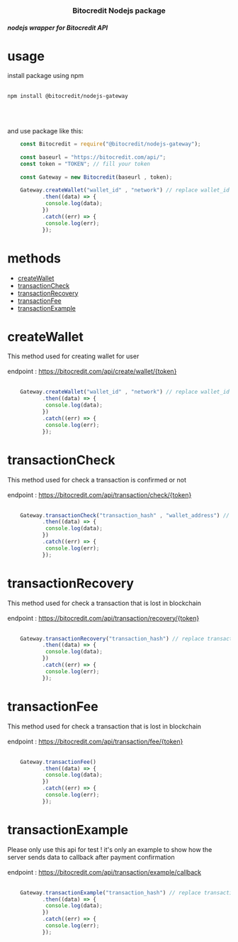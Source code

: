<h3 align="center" >Bitocredit Nodejs package</h3>
<h5>nodejs wrapper for Bitocredit API</h5>

# usage
install package using npm
<br>
<br>
```bash
npm install @bitocredit/nodejs-gateway
```

<br>
<br>

and use package like this:

```javascript
    const Bitocredit = require("@bitocredit/nodejs-gateway");
    
    const baseurl = "https://bitocredit.com/api/";
    const token = "TOKEN"; // fill your token
    
    const Gateway = new Bitocredit(baseurl , token);
    
    Gateway.createWallet("wallet_id" , "network") // replace wallet_id with your wallet id and network type
           .then((data) => {
            console.log(data);
           })
           .catch((err) => {
            console.log(err);
           });

```

# methods

- [createWallet](#createwallet)
- [transactionCheck](#transactioncheck)
- [transactionRecovery](#transactionrecovery)
- [transactionFee](#transactionfee)
- [transactionExample](#transactionexample)


# <a id="createwallet">createWallet</a>

This method used for creating wallet for user
<br>
<br>
endpoint : https://bitocredit.com/api/create/wallet/{token}
<br>
<br>

```javascript
    Gateway.createWallet("wallet_id" , "network") // replace wallet_id with your wallet id and network type
           .then((data) => {
            console.log(data);
           })
           .catch((err) => {
            console.log(err);
           });

```

# <a id="transactioncheck">transactionCheck</a>

This method used for check a transaction is confirmed or not
<br>
<br>
endpoint : https://bitocredit.com/api/transaction/check/{token}
<br>
<br>

```javascript
    Gateway.transactionCheck("transaction_hash" , "wallet_address") // replace transaction_hash and wallet_address with your transaction hash and wallet address
           .then((data) => {
            console.log(data);
           })
           .catch((err) => {
            console.log(err);
           });

```

# <a id="transactionrecovery">transactionRecovery</a>

This method used for check a transaction that is lost in blockchain
<br>
<br>
endpoint : https://bitocredit.com/api/transaction/recovery/{token}
<br>
<br>

```javascript
    Gateway.transactionRecovery("transaction_hash") // replace transaction_hash with your transaction hash
           .then((data) => {
            console.log(data);
           })
           .catch((err) => {
            console.log(err);
           });

```


# <a id="transactionfee">transactionFee</a>

This method used for check a transaction that is lost in blockchain
<br>
<br>
endpoint : https://bitocredit.com/api/transaction/fee/{token}
<br>
<br>

```javascript
    Gateway.transactionFee()
           .then((data) => {
            console.log(data);
           })
           .catch((err) => {
            console.log(err);
           });
```


# <a id="transactionexample">transactionExample</a>

Please only use this api for test ! it's only an example to show how the server sends data to callback after payment confirmation
<br>
<br>
endpoint : https://bitocredit.com/api/transaction/example/callback
<br>
<br>

```javascript
    Gateway.transactionExample("transaction_hash") // replace transaction_hash with your transaction hash
           .then((data) => {
            console.log(data);
           })
           .catch((err) => {
            console.log(err);
           });

```